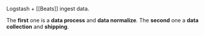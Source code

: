 Logstash + [[Beats]] ingest data.

The **first** one is a **data process** and **data normalize**.
The **second** one a **data collection** and **shipping**.